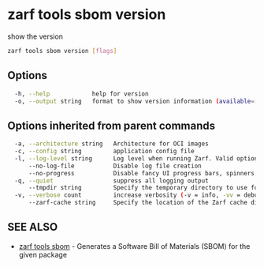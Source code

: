 # zarf tools sbom version

show the version

``` bash
zarf tools sbom version [flags]
```

## Options

``` bash
  -h, --help            help for version
  -o, --output string   format to show version information (available=[text, json]) (default "text")
```

## Options inherited from parent commands

``` bash
  -a, --architecture string   Architecture for OCI images
  -c, --config string         application config file
  -l, --log-level string      Log level when running Zarf. Valid options are: warn, info, debug, trace (default "info")
      --no-log-file           Disable log file creation
      --no-progress           Disable fancy UI progress bars, spinners, logos, etc
  -q, --quiet                 suppress all logging output
      --tmpdir string         Specify the temporary directory to use for intermediate files
  -v, --verbose count         increase verbosity (-v = info, -vv = debug)
      --zarf-cache string     Specify the location of the Zarf cache directory (default "~/.zarf-cache")
```

## SEE ALSO

* [zarf tools sbom](zarf_tools_sbom.md) - Generates a Software Bill of Materials (SBOM) for the given package
